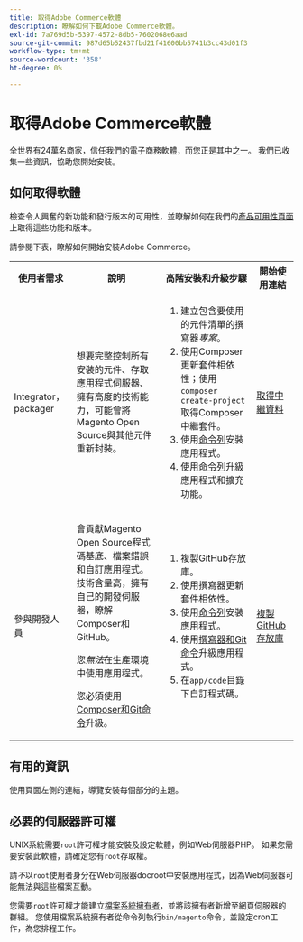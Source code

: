 ```yaml
---
title: 取得Adobe Commerce軟體
description: 瞭解如何下載Adobe Commerce軟體。
exl-id: 7a769d5b-5397-4572-8db5-7602068e6aad
source-git-commit: 987d65b52437fbd21f41600bb5741b3cc43d01f3
workflow-type: tm+mt
source-wordcount: '358'
ht-degree: 0%

---
```


# 取得Adobe Commerce軟體

全世界有24萬名商家，信任我們的電子商務軟體，而您正是其中之一。 我們已收集一些資訊，協助您開始安裝。

## 如何取得軟體

檢查令人興奮的新功能和發行版本的可用性，並瞭解如何在我們的[產品可用性頁面](https://experienceleague.adobe.com/en/docs/commerce-operations/release/product-availability)上取得這些功能和版本。

請參閱下表，瞭解如何開始安裝Adobe Commerce。

<table>
    <tbody>
        <tr>
            <th>使用者需求</th>
            <th>說明</th>
            <th>高階安裝和升級步驟</th>
            <th>開始使用連結</th>
        </tr>
    <tr>
        <td><p>Integrator， packager</p></td>
        <td><p>想要完整控制所有安裝的元件、存取應用程式伺服器、擁有高度的技術能力，可能會將Magento Open Source與其他元件重新封裝。</p>
        </td>
        <td><ol><li>建立包含要使用的元件清單的撰寫器<em>專案</em>。</li>
            <li>使用Composer更新套件相依性；使用<code>composer create-project</code>取得Composer中繼套件。</li>
            <li>使用<a href="../advanced.md">命令列</a>安裝應用程式。</li>
        <li>使用<a href="../../upgrade/implementation/perform-upgrade.md">命令列</a>升級應用程式和擴充功能。</li></ol></td>
        <td><p><a href="../composer.md">取得中繼資料</a></p></td>
    </tr>
    <tr>
        <td><p>參與開發人員</p></td>
        <td><p>會貢獻Magento Open Source程式碼基底、檔案錯誤和自訂應用程式。 技術含量高，擁有自己的開發伺服器，瞭解Composer和GitHub。</p>
            <p>您<em>無法</em>在生產環境中使用應用程式。</p>
      <p>您必須使用<a href="../../upgrade/developer/git-installs.md">Composer和Git命令</a>升級。</p></td>
        <td><ol><li>複製GitHub存放庫。</li>
            <li>使用撰寫器更新套件相依性。</li>
            <li>使用<a href="../advanced.md">命令列</a>安裝應用程式。</li>
            <li>使用<a href="../../upgrade/developer/git-installs.md">撰寫器和Git命令</a>升級應用程式。</li>
            <li>在<code>app/code</code>目錄下自訂程式碼。</li></ol></td>
        <td><p><a href="https://developer.adobe.com/commerce/contributor/guides/install/clone-repository/">複製GitHub存放庫</a></p></td>
    </tr>
    </tbody>
</table>

## 有用的資訊

使用頁面左側的連結，導覽安裝每個部分的主題。

## 必要的伺服器許可權

UNIX系統需要`root`許可權才能安裝及設定軟體，例如Web伺服器PHP。 如果您需要安裝此軟體，請確定您有`root`存取權。

請&#x200B;*不*&#x200B;以`root`使用者身分在Web伺服器docroot中安裝應用程式，因為Web伺服器可能無法與這些檔案互動。

您需要`root`許可權才能建立[檔案系統擁有者](file-system/overview.md)，並將該擁有者新增至網頁伺服器的群組。 您使用檔案系統擁有者從命令列執行`bin/magento`命令，並設定cron工作，為您排程工作。
